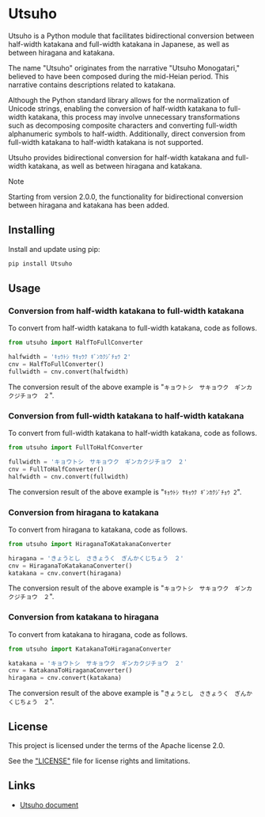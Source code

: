 # Utsuho

Utsuho is a Python module that facilitates bidirectional conversion between half-width katakana and full-width katakana in Japanese, as well as between hiragana and katakana.

The name "Utsuho" originates from the narrative "Utsuho Monogatari," believed to have been composed during the mid-Heian period. This narrative contains descriptions related to katakana.

Although the Python standard library allows for the normalization of Unicode strings, enabling the conversion of half-width katakana to full-width katakana, this process may involve unnecessary transformations such as decomposing composite characters and converting full-width alphanumeric symbols to half-width. Additionally, direct conversion from full-width katakana to half-width katakana is not supported.

Utsuho provides bidirectional conversion for half-width katakana and full-width katakana, as well as between hiragana and katakana.

> [!NOTE]
> Starting from version 2.0.0, the functionality for bidirectional conversion between hiragana and katakana has been added.

## Installing

Install and update using pip:

```sh
pip install Utsuho
```

## Usage

### Conversion from half-width katakana to full-width katakana

To convert from half-width katakana to full-width katakana, code as follows.

```python
from utsuho import HalfToFullConverter

halfwidth = 'ｷｮｳﾄｼ ｻｷｮｳｸ ｷﾞﾝｶｸｼﾞﾁｮｳ 2'
cnv = HalfToFullConverter()
fullwidth = cnv.convert(halfwidth)
```

The conversion result of the above example is "`キョウトシ　サキョウク　ギンカクジチョウ　２`".

### Conversion from full-width katakana to half-width katakana

To convert from full-width katakana to half-width katakana, code as follows.

```python
from utsuho import FullToHalfConverter

fullwidth = 'キョウトシ　サキョウク　ギンカクジチョウ　２'
cnv = FullToHalfConverter()
halfwidth = cnv.convert(fullwidth)
```

The conversion result of the above example is "`ｷｮｳﾄｼ ｻｷｮｳｸ ｷﾞﾝｶｸｼﾞﾁｮｳ 2`".

### Conversion from hiragana to katakana

To convert from hiragana to katakana, code as follows.

```python
from utsuho import HiraganaToKatakanaConverter

hiragana = 'きょうとし　さきょうく　ぎんかくじちょう　２'
cnv = HiraganaToKatakanaConverter()
katakana = cnv.convert(hiragana)
```

The conversion result of the above example is "`キョウトシ　サキョウク　ギンカクジチョウ　２`".

### Conversion from katakana to hiragana

To convert from katakana to hiragana, code as follows.

```python
from utsuho import KatakanaToHiraganaConverter

katakana = 'キョウトシ　サキョウク　ギンカクジチョウ　２'
cnv = KatakanaToHiraganaConverter()
hiragana = cnv.convert(katakana)
```

The conversion result of the above example is "`きょうとし　さきょうく　ぎんかくじちょう　２`".

## License

This project is licensed under the terms of the Apache license 2.0.

See the ["LICENSE"](https://github.com/juno-rmks/utsuho/blob/main/LICENSE) file for license rights and limitations.

## Links

* [Utsuho document](https://utsuho.readthedocs.io/ja/latest/)
